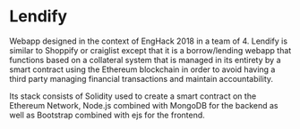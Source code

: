 # Lendify

Webapp designed in the context of EngHack 2018 in a team of 4. Lendify is similar to Shoppify or craiglist except that it is a borrow/lending webapp that functions based on a collateral system that is managed in its entirety by a smart contract using the Ethereum blockchain in order to avoid having a third party managing financial transactions and maintain accountability. 

Its stack consists of Solidity used to create a smart contract on the Ethereum Network, Node.js combined with MongoDB for the backend as well as Bootstrap combined with ejs for the frontend.
